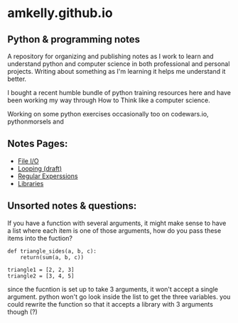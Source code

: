 # amkelly.github.io
## Python & programming notes

A repository for organizing and publishing notes as I work to learn and understand python and computer science in both professional and personal projects. Writing about something as I'm learning it helps me understand it better.

I bought a recent humble bundle of python training resources here and have been working my way through How to Think like a computer science.

Working on some python exercises occasionally too on codewars.io, pythonmorsels and 

## Notes Pages:

* [File I/O](./fileio)
* [Looping (draft)](./looping)
* [Regular Experssions](./regex) 
* [Libraries](./libraries)


## Unsorted notes & questions:

If you have a function with several arguments, it might make sense to have a list where each item is one of those arguments, how do you pass these items into the fuction?

```
def triangle_sides(a, b, c):
    return(sum(a, b, c))

triangle1 = [2, 2, 3]
triangle2 = [3, 4, 5]

```
since the fucntion is set up to take 3 arguments, it won't accept a single argument. python won't go look inside the list to get the three variables.
you could rewrite the function so that it accepts a library with 3 arguments though (?)